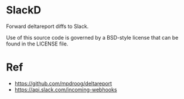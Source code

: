 SlackD
==================
Forward deltareport diffs to Slack.

Use of this source code is governed by a BSD-style license that can be found in the LICENSE file.

Ref
==================
* https://github.com/mpdroog/deltareport
* https://api.slack.com/incoming-webhooks
